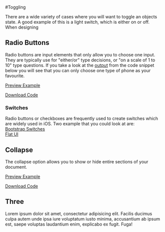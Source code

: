 #Toggling

There are a wide variety of cases where you will want to toggle an objects state. A good example of this is a light switch, which is either on or off. When designing 

## Radio Buttons
Radio buttons are input elements that only allow you to choose one input. They are typically use for "either/or" type decisions, or "on a scale of 1 to 10" type questions. If you take a look at the <a href="http://bl.ocks.org/domhnallohanlon/raw/1e257c5d62515034c4a6/" class="text-success pull-right" target="_blank">output</a> from the code snippet below you will see that you can only choose one type of phone as your favourite. 

<code data-gist-id="1e257c5d62515034c4a6"></code>

<a href="http://bl.ocks.org/domhnallohanlon/raw/1e257c5d62515034c4a6/" class="text-success pull-right" target="_blank">Preview Example</a><br>

<a href="https://gist.github.com/domhnallohanlon/1e257c5d62515034c4a6/download" class="text-success pull-right">Download Code</a><br>

### Switches

Radio buttons or checkboxes are frequently used to create switches which are widely used in iOS. Two example that you could look at are: <br>
<a href="http://www.bootstrap-switch.org/" target="_blank">Bootstrap Switches</a> <br>
<a href="http://designmodo.com/flat-free/" target="_blank">Flat UI</a>



## Collapse

The collapse option allows you to show or hide entire sections of your document. 

<code data-gist-id="787b8585fe60f3199245"></code>

<a href="http://bl.ocks.org/domhnallohanlon/raw/787b8585fe60f3199245/" class="text-success pull-right" target="_blank">Preview Example</a><br>

<a href="https://gist.github.com/domhnallohanlon/787b8585fe60f3199245/download" class="text-success pull-right">Download Code</a><br>


## Three
Lorem ipsum dolor sit amet, consectetur adipisicing elit. Facilis ducimus culpa autem unde ipsa iure voluptatum iusto minima, accusantium ab ipsum est, saepe voluptas laudantium enim, explicabo ex fugit. Fuga!
